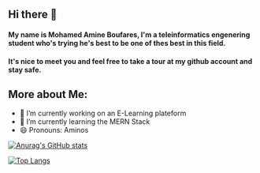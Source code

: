 ## Hi there 👋


#### My name is Mohamed Amine Boufares, I'm a teleinformatics engenering student who's trying he's best to be one of thes best in this field.


#### It's nice to meet you and feel free to take a tour at my github account and stay safe.

## More about Me:


- 🔭 I’m currently working on an E-Learning plateform
- 🌱 I’m currently learning the MERN Stack
- 😄 Pronouns: Aminos


[![Anurag's GitHub stats](https://github-readme-stats.vercel.app/api?username=MohamedAmineBoufares
)](https://github.com/anuraghazra/github-readme-stats)


[![Top Langs](https://github-readme-stats.vercel.app/api/top-langs/?username=MohamedAmineBoufares)](https://github.com/anuraghazra/github-readme-stats)
